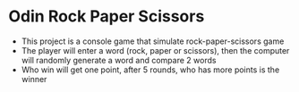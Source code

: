 # Odin Rock Paper Scissors
- This project is a console game that simulate rock-paper-scissors game
- The player will enter a word (rock, paper or scissors), then the computer will randomly generate a word and compare 2 words
- Who win will get one point, after 5 rounds, who has more points is the winner